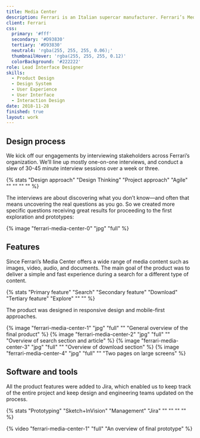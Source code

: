 ```yaml
---
title: Media Center
description: Ferrari is an Italian supercar manufacturer. Ferrari’s Media Center is a globally distributed website that focuses on the distribution of media content for journalists, writers, publishers and editors. Offers exclusive content that speaks to the Ferrari brand philosophy of originality, aspiration and inspiration. I had the honour of being able to collaborate in the restyling of the Media Center website.
client: Ferrari
css:
  primary: '#fff'
  secondary: '#D93830'
  tertiary: '#D93830'
  neutral4: 'rgba(255, 255, 255, 0.06);'
  thumbnailHover: 'rgba(255, 255, 255, 0.12)'
  colorBackground: '#222222'
role: Lead Interface Designer
skills:
  - Product Design
  - Design System
  - User Experience
  - User Interface
  - Interaction Design
date: 2018-11-28
finished: true
layout: work
---
```


## Design process

We kick off our engagements by interviewing stakeholders across Ferrari’s organization. We’ll line up mostly one-on-one interviews, and conduct a slew of 30-45 minute interview sessions over a week or three.

{% stats "Design approach" "Design Thinking" "Project approach" "Agile" "" "" "" "" %}

The interviews are about discovering what you don’t know—and often that means uncovering the real questions as you go. So we created more specific questions receiving great results for proceeding to the first exploration and prototypes:

{% image "ferrari-media-center-0" "jpg" "full" %}

## Features

Since Ferrari’s Media Center offers a wide range of media content such as images, video, audio, and documents. The main goal of the product was to deliver a simple and fast experience during a search for a different type of content.

{% stats "Primary feature" "Search" "Secondary feature" "Download" "Tertiary feature" "Explore" "" "" %}

The product was designed in responsive design and mobile-first approaches.

{% image "ferrari-media-center-1" "jpg" "full" "" "General overview of the final product" %}
{% image "ferrari-media-center-2" "jpg" "full" "" "Overview of search section and article" %}
{% image "ferrari-media-center-3" "jpg" "full" "" "Overview of download section" %}
{% image "ferrari-media-center-4" "jpg" "full" "" "Two pages on large screens" %}

## Software and tools

All the product features were added to Jira, which enabled us to keep track of the entire project and keep design and engineering teams updated on the process.

{% stats "Prototyping" "Sketch+InVision" "Management" "Jira" "" "" "" "" %}

{% video "ferrari-media-center-1" "full" "An overview of final prototype" %}